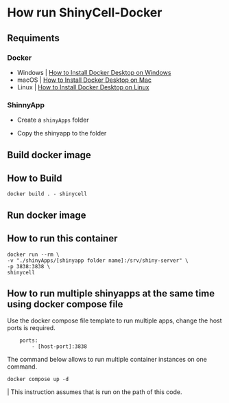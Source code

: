 # How run ShinyCell-Docker 
## **Requiments**
### Docker
* Windows | [How to Install Docker Desktop on Windows](https://docs.docker.com/desktop/install/windows-install/)
* macOS | [How to Install Docker Desktop on Mac](https://docs.docker.com/desktop/install/mac-install/)
* Linux | [How to Install Docker Desktop on Linux](https://docs.docker.com/desktop/install/linux-install/)

### ShinnyApp
- Create a `shinyApps` folder
* Copy the shinyapp to the folder

## **Build docker image**
## How to Build 
```shell
docker build . - shinycell
```
## **Run docker image** 
## How to run this container
```shell
docker run --rm \
-v "./shinyApps/[shinyapp folder name]:/srv/shiny-server" \ 
-p 3838:3838 \
shinycell
```
## How to run multiple shinyapps at the same time using docker compose file

Use the docker compose file template to run multiple apps, change the host ports is required.
```docker
    ports:
        - [host-port]:3838
```

The command below allows to run multiple container instances on one command. 
```shell
docker compose up -d
```
| This instruction assumes that is run on the path of this code.